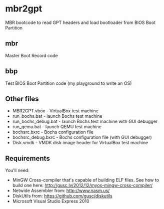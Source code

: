 mbr2gpt
=======

MBR bootcode to read GPT headers and load bootloader from BIOS Boot Partition

mbr
---

Master Boot Record code

bbp
---

Test BIOS Boot Partition code (my playground to write an OS)

Other files
-----------

* MBR2GPT.vbox - VirtualBox test machine
* run_bochs.bat - launch Bochs test machine
* run_bochs_debug.bat - launch Bochs test machine with GUI debugger
* run_qemu.bat - launch QEMU test machine
* bochsrc.bxrc - Bochs configuration file
* bochsrc_debug.bxrc - Bochs configuration file (with GUI debugger)
* Disk.vmdk - VMDK disk image header for VirtualBox test machine

Requirements
------------

You'll need:
* MinGW Cross-compiler that's capable of building ELF files. See how to build one here: http://gusc.lv/2012/12/myos-mingw-cross-compiler/
* Netwide Assembler from: http://www.nasm.us/
* DiskUtils from: https://github.com/gusc/diskutils
* Microsoft Visual Studio Express 2010
